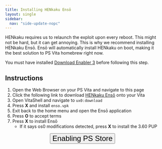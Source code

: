 ```yaml
---
title: Installing HENkaku Ensō
layout: single
sidebar:
  nav: "side-update-nopc"
---
```


HENkaku requires us to relaunch the exploit upon every reboot. This might not be hard, but it can get annoying. This is why we recommend installing HENkaku Ensō. Ensō will automatically install HENkaku on boot, making it the best solution to PS Vita homebrew right now.

You must have installed [Download Enabler 3](/guide/installing-henkaku-no-pc/#enabling-downloads) before following this step.

## Instructions
1. Open the Web Browser on your PS Vita and navigate to this page
2. Click the following link to download [HENkaku Ensō](https://github.com/henkaku/enso/releases/download/v1.0/enso.vpk) onto your Vita
3. Open VitaShell and navigate to `ux0:download`
4. Press **X** and install `enso.vpk`
5. Exit back to the home menu and open the Ensō application
6. Press **O** to accept terms
7. Press **X** to install Ensō
	- If it says os0 modifications detected, press **X** to install the 3.60 PUP

<center><a href="/guide/updating-to-3.60/no-pc/enabling-ps-store" style="text-decoration: none;color: #ccc;font-weight:normal;"><button style="vertical-align:middle"><span><font size="+2">Enabling PS Store</font></span></button></a></center>
